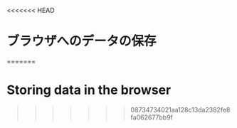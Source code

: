 
<<<<<<< HEAD
# ブラウザへのデータの保存
=======
# Storing data in the browser
>>>>>>> 08734734021aa128c13da2382fe8fa062677bb9f
